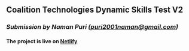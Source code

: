 ## Coalition Technologies Dynamic Skills Test V2
### _Submission by Naman Puri (puri2001naman@gmail.com)_

#### The project is live on [Netlify](https://losangelesmountaiins.netlify.app/)
